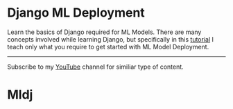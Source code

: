 # Django ML Deployment

Learn the basics of Django required for ML Models. There are many concepts involved while learning Django, but specifically in this <a href="https://youtu.be/rNhVBv0i4os">tutorial</a> I teach
only what you require to get started with ML Model Deployment.

<hr>

Subscribe to my <a href="https://www.youtube.com/c/RaunakJoshi">YouTube</a> channel for similiar type of content.
# Mldj
